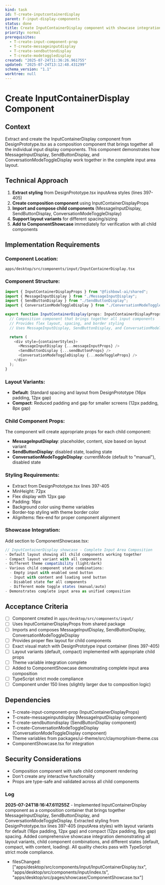 ```yaml
---
kind: task
id: T-create-inputcontainerdisplay
parent: F-input-display-components
status: done
title: Create InputContainerDisplay component with showcase integration
priority: normal
prerequisites:
  - T-create-input-component-prop
  - T-create-messageinputdisplay
  - T-create-sendbuttondisplay
  - T-create-modetoggledisplay
created: "2025-07-24T11:36:26.961755"
updated: "2025-07-24T13:12:48.431299"
schema_version: "1.1"
worktree: null
---
```


# Create InputContainerDisplay Component

## Context

Extract and create the InputContainerDisplay component from DesignPrototype.tsx as a composition component that brings together all the individual input display components. This component demonstrates how MessageInputDisplay, SendButtonDisplay, and ConversationModeToggleDisplay work together in the complete input area layout.

## Technical Approach

1. **Extract styling** from DesignPrototype.tsx inputArea styles (lines 397-405)
2. **Create composition component** using InputContainerDisplayProps
3. **Import and compose child components** (MessageInputDisplay, SendButtonDisplay, ConversationModeToggleDisplay)
4. **Support layout variants** for different spacing/sizing
5. **Add to ComponentShowcase** immediately for verification with all child components

## Implementation Requirements

### Component Location:

`apps/desktop/src/components/input/InputContainerDisplay.tsx`

### Component Structure:

```typescript
import { InputContainerDisplayProps } from "@fishbowl-ai/shared";
import { MessageInputDisplay } from "./MessageInputDisplay";
import { SendButtonDisplay } from "./SendButtonDisplay";
import { ConversationModeToggleDisplay } from "./ConversationModeToggleDisplay";

export function InputContainerDisplay(props: InputContainerDisplayProps) {
  // Composition component that brings together all input components
  // Provides flex layout, spacing, and border styling
  // Uses MessageInputDisplay, SendButtonDisplay, and ConversationModeToggleDisplay

  return (
    <div style={containerStyles}>
      <MessageInputDisplay {...messageInputProps} />
      <SendButtonDisplay {...sendButtonProps} />
      <ConversationModeToggleDisplay {...modeToggleProps} />
    </div>
  );
}
```

### Layout Variants:

- **Default**: Standard spacing and layout from DesignPrototype (16px padding, 12px gap)
- **Compact**: Reduced padding and gap for smaller screens (12px padding, 8px gap)

### Child Component Props:

The component will create appropriate props for each child component:

- **MessageInputDisplay**: placeholder, content, size based on layout variant
- **SendButtonDisplay**: disabled state, loading state
- **ConversationModeToggleDisplay**: currentMode (default to "manual"), disabled state

### Styling Requirements:

- Extract from DesignPrototype.tsx lines 397-405
- MinHeight: 72px
- Flex display with 12px gap
- Padding: 16px
- Background color using theme variables
- Border-top styling with theme border color
- AlignItems: flex-end for proper component alignment

### Showcase Integration:

Add section to ComponentShowcase.tsx:

```typescript
// InputContainerDisplay showcase - Complete Input Area Composition
- Default layout showing all child components working together
- Compact layout variant with all components
- Different theme compatibility (light/dark)
- Various child component state combinations:
  - Empty input with enabled send button
  - Input with content and loading send button
  - Disabled state for all components
  - Different mode toggle states (manual/auto)
- Demonstrates complete input area as unified composition
```

## Acceptance Criteria

- [ ] Component created in `apps/desktop/src/components/input/`
- [ ] Uses InputContainerDisplayProps from shared package
- [ ] Imports and composes MessageInputDisplay, SendButtonDisplay, ConversationModeToggleDisplay
- [ ] Provides proper flex layout for child components
- [ ] Exact visual match with DesignPrototype input container (lines 397-405)
- [ ] Layout variants (default, compact) implemented with appropriate child props
- [ ] Theme variable integration complete
- [ ] Added to ComponentShowcase demonstrating complete input area composition
- [ ] TypeScript strict mode compliance
- [ ] Component under 150 lines (slightly larger due to composition logic)

## Dependencies

- T-create-input-component-prop (InputContainerDisplayProps)
- T-create-messageinputdisplay (MessageInputDisplay component)
- T-create-sendbuttondisplay (SendButtonDisplay component)
- T-create-ConversationModeToggleDisplay (ConversationModeToggleDisplay component)
- Theme variables from packages/ui-theme/src/claymorphism-theme.css
- ComponentShowcase.tsx for integration

## Security Considerations

- Composition component with safe child component rendering
- Don't create any interactive functionality
- Props are type-safe and validated across all child components

### Log

**2025-07-24T18:16:47.611255Z** - Implemented InputContainerDisplay component as a composition container that brings together MessageInputDisplay, SendButtonDisplay, and ConversationModeToggleDisplay. Extracted styling from DesignPrototype.tsx lines 397-405 (inputArea styles) with layout variants for default (16px padding, 12px gap) and compact (12px padding, 8px gap) spacing. Added comprehensive showcase integration demonstrating all layout variants, child component combinations, and different states (default, compact, with content, loading). All quality checks pass with TypeScript strict mode compliance.

- filesChanged: ["apps/desktop/src/components/input/InputContainerDisplay.tsx", "apps/desktop/src/components/input/index.ts", "apps/desktop/src/pages/showcase/ComponentShowcase.tsx"]

